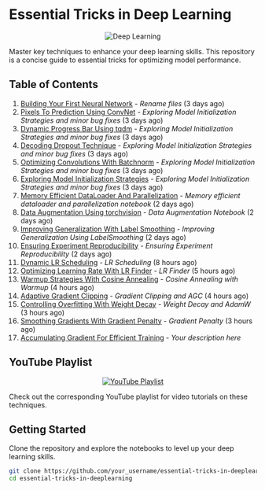 # Essential Tricks in Deep Learning

<p align="center">
  <img src="https://your_image_url_here.jpg" alt="Deep Learning">
</p>

Master key techniques to enhance your deep learning skills. This repository is a concise guide to essential tricks for optimizing model performance.

## Table of Contents

1. [Building Your First Neural Network](./01_Building_Your_First_Neural_Network.ipynb) - *Rename files* (3 days ago)
2. [Pixels To Prediction Using ConvNet](./02_Pixels_To_Prediction_Using_ConvNet.ipynb) - *Exploring Model Initialization Strategies and minor bug fixes* (3 days ago)
3. [Dynamic Progress Bar Using tqdm](./03_Dynamic_Progress_Bar_Using_tqdm.ipynb) - *Exploring Model Initialization Strategies and minor bug fixes* (3 days ago)
4. [Decoding Dropout Technique](./04_Decoding_Dropout_Technique.ipynb) - *Exploring Model Initialization Strategies and minor bug fixes* (3 days ago)
5. [Optimizing Convolutions With Batchnorm](./05_Optimizing_Convolutions_With_Batchnorm.ipynb) - *Exploring Model Initialization Strategies and minor bug fixes* (3 days ago)
6. [Exploring Model Initialization Strategies](./06_Exploring_Model_Initialization_Strategies.ipynb) - *Exploring Model Initialization Strategies and minor bug fixes* (3 days ago)
7. [Memory Efficient DataLoader And Parallelization](./07_Memory_Efficient_DataLoader_And_Parallelization.ipynb) - *Memory efficient dataloader and parallelization notebook* (2 days ago)
8. [Data Augmentation Using torchvision](./08_Data_Augmentation_Using_torchvision.ipynb) - *Data Augmentation Notebook* (2 days ago)
9. [Improving Generalization With Label Smoothing](./09_Improving_Generalization_With_Label_Smoothing.ipynb) - *Improving Generalization Using LabelSmoothing* (2 days ago)
10. [Ensuring Experiment Reproducibility](./10_Ensuring_Experiment_Reproducibility.ipynb) - *Ensuring Experiment Reproducibility* (2 days ago)
11. [Dynamic LR Scheduling](./11_Dynamic_LR_Scheduling.ipynb) - *LR Scheduling* (8 hours ago)
12. [Optimizing Learning Rate With LR Finder](./12_Optimizing_Learning_Rate_With_LR_Finder.ipynb) - *LR Finder* (5 hours ago)
13. [Warmup Strategies With Cosine Annealing](./13_Warmup_Strategies_With_Cosine_Annealing.ipynb) - *Cosine Annealing with Warmup* (4 hours ago)
14. [Adaptive Gradient Clipping](./14_Adaptive_Gradient_Clipping.ipynb) - *Gradient Clipping and AGC* (4 hours ago)
15. [Controlling Overfitting With Weight Decay](./15_Controlling_Overfitting_With_Weight_Decay.ipynb) - *Weight Decay and AdamW* (3 hours ago)
16. [Smoothing Gradients With Gradient Penalty](./16_Smoothing_Gradients_With_Gradient_Penalty.ipynb) - *Gradient Penalty* (3 hours ago)
17. [Accumulating Gradient For Efficient Training](./17_Accumulating_Gradient_For_Efficient_Training.ipynb) - *Your description here*

## YouTube Playlist

<p align="center">
  <a href="https://www.youtube.com/playlist?list=PL4HNImpE6EWinFM0YutqEAigEFhcYtmtX">
    <img src="https://your_youtube_playlist_thumbnail_url_here.jpg" alt="YouTube Playlist">
  </a>
</p>

Check out the corresponding YouTube playlist for video tutorials on these techniques.

## Getting Started

Clone the repository and explore the notebooks to level up your deep learning skills.

```bash
git clone https://github.com/your_username/essential-tricks-in-deeplearning.git
cd essential-tricks-in-deeplearning
